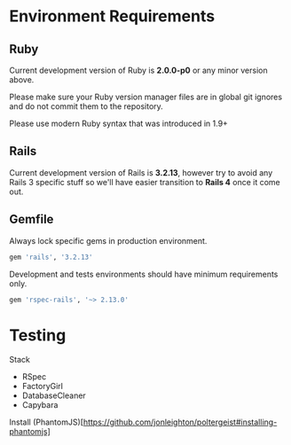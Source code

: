 Environment Requirements
========================

Ruby
----

Current development version of Ruby is __2.0.0-p0__ or any minor version above.

Please make sure your Ruby version manager files are in global git ignores and
do not commit them to the repository.

Please use modern Ruby syntax that was introduced in 1.9+

Rails
-----

Current development version of Rails is __3.2.13__, however try to avoid any Rails
3 specific stuff so we'll have easier transition to __Rails 4__ once it come out.

Gemfile
-------

Always lock specific gems in production environment.

```ruby
gem 'rails', '3.2.13'
```

Development and tests environments should have minimum requirements only.

```ruby
gem 'rspec-rails', '~> 2.13.0'
```

Testing
=======

Stack

* RSpec
* FactoryGirl
* DatabaseCleaner
* Capybara

Install (PhantomJS)[https://github.com/jonleighton/poltergeist#installing-phantomjs]
